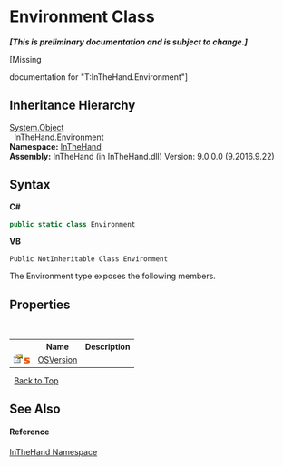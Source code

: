 # Environment Class
 _**\[This is preliminary documentation and is subject to change.\]**_

\[Missing <summary> documentation for "T:InTheHand.Environment"\]


## Inheritance Hierarchy
<a href="http://msdn2.microsoft.com/en-us/library/e5kfa45b" target="_blank">System.Object</a><br />&nbsp;&nbsp;InTheHand.Environment<br />
**Namespace:**&nbsp;<a href="N_InTheHand">InTheHand</a><br />**Assembly:**&nbsp;InTheHand (in InTheHand.dll) Version: 9.0.0.0 (9.2016.9.22)

## Syntax

**C#**<br />
``` C#
public static class Environment
```

**VB**<br />
``` VB
Public NotInheritable Class Environment
```

The Environment type exposes the following members.


## Properties
&nbsp;<table><tr><th></th><th>Name</th><th>Description</th></tr><tr><td>![Public property](media/pubproperty.gif "Public property")![Static member](media/static.gif "Static member")</td><td><a href="P_InTheHand_Environment_OSVersion">OSVersion</a></td><td /></tr></table>&nbsp;
<a href="#environment-class">Back to Top</a>

## See Also


#### Reference
<a href="N_InTheHand">InTheHand Namespace</a><br />